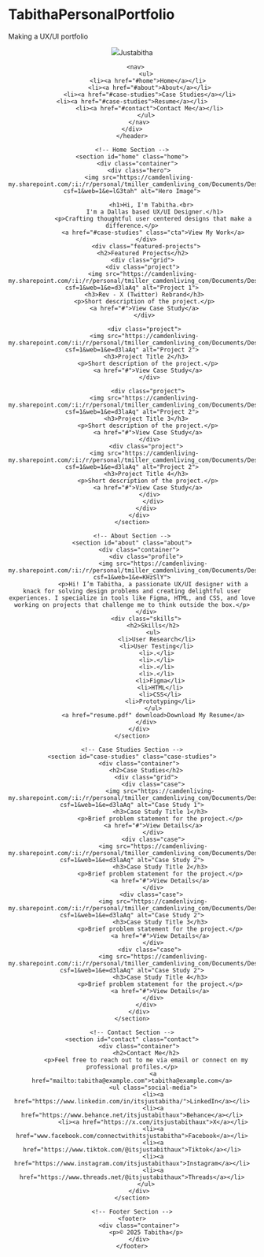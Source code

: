# TabithaPersonalPortfolio
Making a UX/UI portfolio
<!DOCTYPE html>
<html lang="en">
<head>
    <meta charset="UTF-8">
    <meta name="viewport" content="width=device-width, initial-scale=1.0">
    <title>Tabitha's Portfolio</title>
    <link rel="stylesheet" href="styles.css">
    <link rel="icon" href="favicon.ico">
</head>

<body>
    <!-- Header Section -->
<header>
    <div class="container">
     <div class="logo">
     <img src=https://camdenliving-my.sharepoint.com/:u:/r/personal/tmiller_camdenliving_com/Documents/Desktop/jt-monogram-logo-v6.svg?csf>Justabitha</div>
       
      
      <nav>
            <ul>
             <li><a href="#home">Home</a></li>
              <li><a href="#about">About</a></li>
              <li><a href="#case-studies">Case Studies</a></li>                 <li><a href="#case-studies">Resume</a></li>
              <li><a href="#contact">Contact Me</a></li>
            </ul>
        </nav>
    </div>
    </header>

    <!-- Home Section -->
    <section id="home" class="home">
       <div class="container">
        <div class="hero">
        <img src="https://camdenliving-my.sharepoint.com/:i:/r/personal/tmiller_camdenliving_com/Documents/Desktop/website%20photo.JPG?csf=1&web=1&e=lG3tah" alt="Hero Image">

                <h1>Hi, I'm Tabitha.<br> 
                 I'm a Dallas based UX/UI Designer.</h1>
                <p>Crafting thoughtful user centered designs that make a difference.</p>
                <a href="#case-studies" class="cta">View My Work</a>
            </div>
            <div class="featured-projects">
          <h2>Featured Projects</h2>
          <div class="grid">
          <div class="project">
          <img src="https://camdenliving-my.sharepoint.com/:i:/r/personal/tmiller_camdenliving_com/Documents/Desktop/BLANK%20PHOTO.png?csf=1&web=1&e=d3laAq" alt="Project 1">
           <h3>Rev - X (Twitter) Rebrand</h3>
           <p>Short description of the project.</p>
           <a href="#">View Case Study</a>
           </div>
            
           <div class="project">
           <img src="https://camdenliving-my.sharepoint.com/:i:/r/personal/tmiller_camdenliving_com/Documents/Desktop/BLANK%20PHOTO.png?csf=1&web=1&e=d3laAq" alt="Project 2">
            <h3>Project Title 2</h3>
             <p>Short description of the project.</p>
             <a href="#">View Case Study</a>
              </div>
            
             <div class="project">
           <img src="https://camdenliving-my.sharepoint.com/:i:/r/personal/tmiller_camdenliving_com/Documents/Desktop/BLANK%20PHOTO.png?csf=1&web=1&e=d3laAq" alt="Project 2">
            <h3>Project Title 3</h3>
             <p>Short description of the project.</p>
             <a href="#">View Case Study</a>
              </div>
            <div class="project">
           <img src="https://camdenliving-my.sharepoint.com/:i:/r/personal/tmiller_camdenliving_com/Documents/Desktop/BLANK%20PHOTO.png?csf=1&web=1&e=d3laAq" alt="Project 2">
            <h3>Project Title 4</h3>
             <p>Short description of the project.</p>
             <a href="#">View Case Study</a>
              </div>
                </div>
            </div>
        </div>
    </section>

    <!-- About Section -->
    <section id="about" class="about">
        <div class="container">
            <div class="profile">
                <img src="https://camdenliving-my.sharepoint.com/:i:/r/personal/tmiller_camdenliving_com/Documents/Desktop/profile.jpg?csf=1&web=1&e=KHzSlY">
                <p>Hi! I’m Tabitha, a passionate UX/UI designer with a knack for solving design problems and creating delightful user experiences. I specialize in tools like Figma, HTML, and CSS, and love working on projects that challenge me to think outside the box.</p>
            </div>
            <div class="skills">
                <h2>Skills</h2>
                <ul>
                  <li>User Research</li>
                  <li>User Testing</li>
                  <li>.</li>
                  <li>.</li>
                  <li>.</li>
                  <li>.</li>
                    <li>Figma</li>
                    <li>HTML</li>
                    <li>CSS</li>
                    <li>Prototyping</li>
                </ul>
                <a href="resume.pdf" download>Download My Resume</a>
            </div>
        </div>
    </section>

    <!-- Case Studies Section -->
    <section id="case-studies" class="case-studies">
        <div class="container">
            <h2>Case Studies</h2>
            <div class="grid">
                <div class="case">
                    <img src="https://camdenliving-my.sharepoint.com/:i:/r/personal/tmiller_camdenliving_com/Documents/Desktop/BLANK%20PHOTO.png?csf=1&web=1&e=d3laAq" alt="Case Study 1">
                    <h3>Case Study Title 1</h3>
                    <p>Brief problem statement for the project.</p>
                <a href="#">View Details</a>
                </div>
                <div class="case">
                <img src="https://camdenliving-my.sharepoint.com/:i:/r/personal/tmiller_camdenliving_com/Documents/Desktop/BLANK%20PHOTO.png?csf=1&web=1&e=d3laAq" alt="Case Study 2">
                    <h3>Case Study Title 2</h3>
                    <p>Brief problem statement for the project.</p>
                    <a href="#">View Details</a>
                </div>
               <div class="case">
                <img src="https://camdenliving-my.sharepoint.com/:i:/r/personal/tmiller_camdenliving_com/Documents/Desktop/BLANK%20PHOTO.png?csf=1&web=1&e=d3laAq" alt="Case Study 2">
                    <h3>Case Study Title 3</h3>
                    <p>Brief problem statement for the project.</p>
                    <a href="#">View Details</a>
                </div>
              <div class="case">
                <img src="https://camdenliving-my.sharepoint.com/:i:/r/personal/tmiller_camdenliving_com/Documents/Desktop/BLANK%20PHOTO.png?csf=1&web=1&e=d3laAq" alt="Case Study 2">
                    <h3>Case Study Title 4</h3>
                    <p>Brief problem statement for the project.</p>
                    <a href="#">View Details</a>
                </div>
            </div>
        </div>
    </section>

    <!-- Contact Section -->
    <section id="contact" class="contact">
        <div class="container">
            <h2>Contact Me</h2>
            <p>Feel free to reach out to me via email or connect on my professional profiles.</p>
                <a href="mailto:tabitha@example.com">tabitha@example.com</a>
                <ul class="social-media">
                <li><a href="https://www.linkedin.com/in/itsjustabitha/">LinkedIn</a></li>
                <li><a href="https://www.behance.net/itsjustabithaux">Behance</a></li>
                <li><a href="https://x.com/itsjustabithaux">X</a></li>
                <li><a href="www.facebook.com/connectwithitsjustabitha">Facebook</a></li>
                <li><a href="https://www.tiktok.com/@itsjustabithaux">Tiktok</a></li>
                <li><a href="https://www.instagram.com/itsjustabithaux">Instagram</a></li>
                <li><a href="https://www.threads.net/@itsjustabithaux">Threads</a></li>
            </ul>
        </div>
    </section>

    <!-- Footer Section -->
    <footer>
        <div class="container">
            <p>© 2025 Tabitha</p>
        </div>
    </footer>
</body>
</html>



